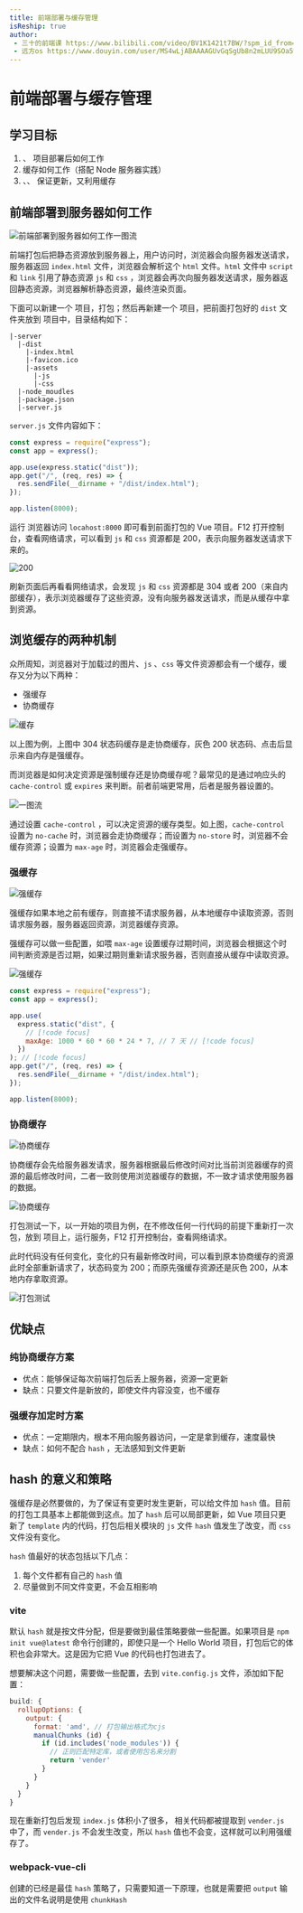 ```yaml
---
title: 前端部署与缓存管理
isReship: true
author:
 - 三十的前端课 https://www.bilibili.com/video/BV1K1421t7BW/?spm_id_from=333.1387.upload.video_card.click
 - 远方os https://www.douyin.com/user/MS4wLjABAAAAGUvGqSgUb8n2mLUU9SOa5wmdZy-Sj5_FUt-DK5Iu6PpxO1QgrJ1_vXy6ikzz_Q4h?from_tab_name=main&is_search=0&list_name=follow&modal_id=7371835338278374707&nt=0
---
```


# 前端部署与缓存管理

## 学习目标

1. <SpecialWords text="Vue" />、<SpecialWords text="React" /> 项目部署后如何工作
2. 缓存如何工作（搭配 Node 服务器实践）
3. <SpecialWords text="JavaScript" />、<SpecialWords text="CSS" />、<SpecialWords text="HTML" /> 保证更新，又利用缓存

## 前端部署到服务器如何工作

![前端部署到服务器如何工作一图流](https://pic1.imgdb.cn/item/67e977260ba3d5a1d7e6ec2e.png)

前端打包后把静态资源放到服务器上，用户访问时，浏览器会向服务器发送请求，服务器返回 `index.html` 文件，浏览器会解析这个 `html` 文件。`html` 文件中 `script` 和 `link` 引用了静态资源 `js` 和 `css` ，浏览器会再次向服务器发送请求，服务器返回静态资源，浏览器解析静态资源，最终渲染页面。

下面可以新建一个 <SpecialWords text="Vue" /> 项目，打包；然后再新建一个 <SpecialWords text="Node" /> 项目，把前面打包好的 `dist` 文件夹放到 <SpecialWords text="Node" /> 项目中，目录结构如下：

```
|-server
  |-dist
    |-index.html
    |-favicon.ico
    |-assets
      |-js
      |-css
  |-node_moudles
  |-package.json
  |-server.js
```

`server.js` 文件内容如下：

```js
const express = require("express");
const app = express();

app.use(express.static("dist"));
app.get("/", (req, res) => {
  res.sendFile(__dirname + "/dist/index.html");
});

app.listen(8000);
```

运行 <SpecialWords text="Node" /> 浏览器访问 `locahost:8000` 即可看到前面打包的 Vue 项目。F12 打开控制台，查看网络请求，可以看到 `js` 和 `css` 资源都是 200，表示向服务器发送请求下来的。

![200](https://pic1.imgdb.cn/item/67ab02ecd0e0a243d4fe4fb5.png)

刷新页面后再看看网络请求，会发现 `js` 和 `css` 资源都是 304 或者 200（来自内部缓存），表示浏览器缓存了这些资源，没有向服务器发送请求，而是从缓存中拿到资源。

## 浏览缓存的两种机制

众所周知，浏览器对于加载过的图片、`js` 、`css` 等文件资源都会有一个缓存，缓存又分为以下两种：

- 强缓存
- 协商缓存

![缓存](https://pic1.imgdb.cn/item/67ab13f3d0e0a243d4fe5567.png)

以上图为例，上图中 304 状态码缓存是走协商缓存，灰色 200 状态码、点击后显示来自内存是强缓存。

而浏览器是如何决定资源是强制缓存还是协商缓存呢？最常见的是通过响应头的 `cache-control` 或 `expires` 来判断。前者前端更常用，后者是服务器设置的。

![一图流](https://pic1.imgdb.cn/item/67ab14f1d0e0a243d4fe55d4.png)

通过设置 `cache-control` ，可以决定资源的缓存类型。如上图，`cache-control` 设置为 `no-cache` 时，浏览器会走协商缓存；而设置为 `no-store` 时，浏览器不会缓存资源；设置为 `max-age` 时，浏览器会走强缓存。

### 强缓存

![强缓存](https://pic1.imgdb.cn/item/67ab15fcd0e0a243d4fe5601.png)

强缓存如果本地之前有缓存，则直接不请求服务器，从本地缓存中读取资源，否则请求服务器，服务器返回资源，浏览器缓存资源。

强缓存可以做一些配置，如喂 `max-age` 设置缓存过期时间，浏览器会根据这个时间判断资源是否过期，如果过期则重新请求服务器，否则直接从缓存中读取资源。

![强缓存](https://pic1.imgdb.cn/item/685a6e7b58cb8da5c86b83c4.png)

```js
const express = require("express");
const app = express();

app.use(
  express.static("dist", {
    // [!code focus]
    maxAge: 1000 * 60 * 60 * 24 * 7, // 7 天 // [!code focus]
  })
); // [!code focus]
app.get("/", (req, res) => {
  res.sendFile(__dirname + "/dist/index.html");
});

app.listen(8000);
```

### 协商缓存

![协商缓存](https://pic1.imgdb.cn/item/67ab163dd0e0a243d4fe5609.png)

协商缓存会先给服务器发请求，服务器根据最后修改时间对比当前浏览器缓存的资源的最后修改时间，二者一致则使用浏览器缓存的数据，不一致才请求使用服务器的数据。

![协商缓存](https://pic1.imgdb.cn/item/685a80f558cb8da5c86bcd33.png)

打包测试一下，以一开始的项目为例，在不修改任何一行代码的前提下重新打一次包，放到 <SpecialWords text="Node" /> 项目上，运行服务，F12 打开控制台，查看网络请求。

此时代码没有任何变化，变化的只有最新修改时间，可以看到原本协商缓存的资源此时全部重新请求了，状态码变为 200；而原先强缓存资源还是灰色 200，从本地内存拿取资源。

![打包测试](https://pic1.imgdb.cn/item/67ab1798d0e0a243d4fe5656.png)

## 优缺点

### 纯协商缓存方案

- 优点：能够保证每次前端打包后丢上服务器，资源一定更新
- 缺点：只要文件是新放的，即使文件内容没变，也不缓存

### 强缓存加定时方案

- 优点：一定期限内，根本不用向服务器访问，一定是拿到缓存，速度最快
- 缺点：如何不配合 `hash` ，无法感知到文件更新

## hash 的意义和策略

强缓存是必然要做的，为了保证有变更时发生更新，可以给文件加 `hash` 值。目前的打包工具基本上都能做到这点。加了 `hash` 后可以局部更新，如 Vue 项目只更新了 `template` 内的代码，打包后相关模块的 `js` 文件 `hash` 值发生了改变，而 `css` 文件没有变化。

`hash` 值最好的状态包括以下几点：

1. 每个文件都有自己的 `hash` 值
2. 尽量做到不同文件变更，不会互相影响

### vite

默认 `hash` 就是按文件分配，但是要做到最佳策略要做一些配置。如果项目是 `npm init vue@latest` 命令行创建的，即使只是一个 Hello World 项目，打包后它的体积也会非常大。这是因为它把 Vue 的代码也打包进去了。

想要解决这个问题，需要做一些配置，去到 `vite.config.js` 文件，添加如下配置：

```js
build: {
  rollupOptions: {
    output: {
      format: 'amd', // 打包输出格式为cjs
      manualChunks (id) {
        if (id.includes('node_modules')) {
          // 正则匹配特定库，或者使用包名来分割
          return 'vender'
        }
      }
    }
  }
}
```

现在重新打包后发现 `index.js` 体积小了很多，<SpecialWords text="Vue" /> 相关代码都被提取到 `vender.js` 中了，而 `vender.js` 不会发生改变，所以 `hash` 值也不会变，这样就可以利用强缓存了。

### webpack-vue-cli

创建的已经是最佳 `hash` 策略了，只需要知道一下原理，也就是需要把 `output` 输出的文件名说明是使用 `chunkHash`
